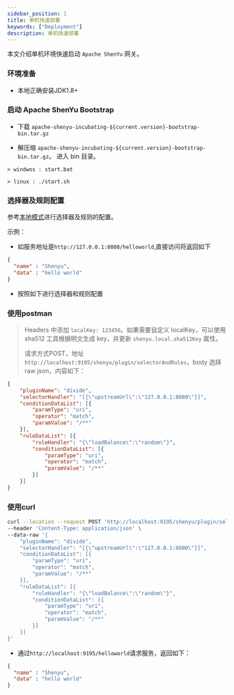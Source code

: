 ```yaml
---
sidebar_position: 1
title: 单机快速部署
keywords: ["Deployment"]
description: 单机快速部署
---
```


本文介绍单机环境快速启动 `Apache ShenYu` 网关。

### 环境准备

* 本地正确安装JDK1.8+

### 启动 Apache ShenYu Bootstrap

* 下载 `apache-shenyu-incubating-${current.version}-bootstrap-bin.tar.gz`

* 解压缩 `apache-shenyu-incubating-${current.version}-bootstrap-bin.tar.gz`。 进入 bin 目录。

```
> windwos : start.bat 

> linux : ./start.sh 
```

### 选择器及规则配置

参考[本地模式](../developer/local-model#新增选择器与规则)进行选择器及规则的配置。

示例：

* 如服务地址是`http://127.0.0.1:8080/helloworld`,直接访问将返回如下

```json
{
  "name" : "Shenyu",
  "data" : "hello world"
}
```

* 按照如下进行选择器和规则配置

### 使用postman

> Headers 中添加 `localKey: 123456`。如果需要自定义 localKey，可以使用 sha512 工具根据明文生成 key，并更新 `shenyu.local.sha512Key` 属性。
> 
> 请求方式POST，地址`http://localhost:9195/shenyu/plugin/selectorAndRules`，body 选择raw json，内容如下：

```json
{
    "pluginName": "divide",
    "selectorHandler": "[{\"upstreamUrl\":\"127.0.0.1:8080\"}]",
    "conditionDataList": [{
        "paramType": "uri",
        "operator": "match",
        "paramValue": "/**"
    }],
    "ruleDataList": [{
        "ruleHandler": "{\"loadBalance\":\"random\"}",
        "conditionDataList": [{
            "paramType": "uri",
            "operator": "match",
            "paramValue": "/**"
        }]
    }]
}
```

### 使用curl

```bash
curl --location --request POST 'http://localhost:9195/shenyu/plugin/selectorAndRules' \
--header 'Content-Type: application/json' \
--data-raw '{
    "pluginName": "divide",
    "selectorHandler": "[{\"upstreamUrl\":\"127.0.0.1:8080\"}]",
    "conditionDataList": [{
        "paramType": "uri",
        "operator": "match",
        "paramValue": "/**"
    }],
    "ruleDataList": [{
        "ruleHandler": "{\"loadBalance\":\"random\"}",
        "conditionDataList": [{
            "paramType": "uri",
            "operator": "match",
            "paramValue": "/**"
        }]
    }]
}'
```

* 通过`http://localhost:9195/helloworld`请求服务，返回如下：

```json
{
  "name" : "Shenyu",
  "data" : "hello world"
}
```
